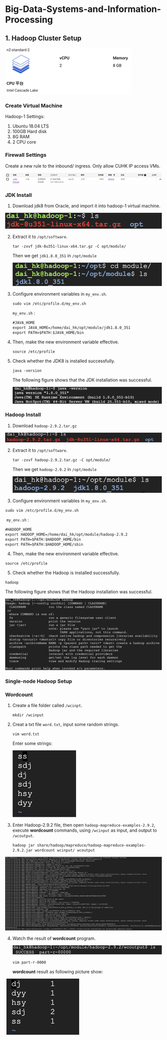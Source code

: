 # Big-Data-Systems-and-Information-Processing

## 1. Hadoop Cluster Setup

<img src="./README.assets/截屏2023-01-12 16.48.58.png" alt="截屏2023-01-12 16.48.58" style="zoom:50%;" />

### Create Virtual Machine

Hadoop-1 Settings:

1. Ubuntu 18.04 LTS
2. 100GB Hard disk
3. 8G RAM
4. 2 CPU core

### Firewall Settings

Create a new rule to the inbound/ ingress. Only allow CUHK IP access VMs.

<img src="./README.assets/截屏2023-01-12 17.34.00.png" alt="截屏2023-01-12 17.34.00" style="zoom:80%;" />

### JDK Install

1. Download jdk8 from Oracle, and import it into hadoop-1 virtual machine.

![image-20230112184127457](./README.assets/image-20230112184127457.png)

2. Extract it to `/opt/software`.

   ```shell
   tar -zxvf jdk-8u351-linux-x64.tar.gz -C opt/module/
   ```

   Then we get `jdk1.8.0_351` in `/opt/module`

   ![image-20230112184628352](./README.assets/image-20230112184628352.png)

   

3. Configure environment variables in `my_env.sh`.

   ```shell
   sudo vim /etc/profile.d/my_env.sh
   ```

   `my_env.sh` :

   ```shell
   #JAVA_HOME
   export JAVA_HOME=/home/dai_hk/opt/module/jdk1.8.0_351
   export PATH=$PATH:$JAVA_HOME/bin
   ```

4. Then, make the new environment variable effective.

   ```shell
   source /etc/profile
   ```

5. Check whether the JDK8 is installed successfully.

   ```shell
   java -version
   ```

   The following figure shows that the JDK installation was successful.

   ![image-20230113112200916](README.assets/image-20230113112200916.png)

### Hadoop Install

1. Download `hadoop-2.9.2.tar.gz`

![image-20230113165403754](README.assets/image-20230113165403754.png)

2. Extract it to `/opt/software`.

   ```shell
   tar -zxvf hadoop-2.9.2.tar.gz -C opt/module/
   ```

   Then we get `hadoop-2.9.2` in `/opt/module`

   ![image-20230113165524841](README.assets/image-20230113165524841.png)

3. Configure environment variables in `my_env.sh`.

```shell
sudo vim /etc/profile.d/my_env.sh
```

​		`my_env.sh` :

```shell
#HADOOP_HOME
export HADOOP_HOME=/home/dai_hk/opt/module/hadoop-2.9.2
export PATH=$PATH:$HADOOP_HOME/bin
export PATH=$PATH:$HADOOP_HOME/sbin
```

4. Then, make the new environment variable effective.

```shell
source /etc/profile
```

5. Check whether the Hadoop is installed successfully.

```shell
hadoop
```

The following figure shows that the Hadoop installation was successful.

<img src="README.assets/image-20230113170224422.png" alt="image-20230113170224422" style="zoom:50%;" />

### Single-node Hadoop Setup

### Wordcount

1. Create a file folder called `/wcinpt`.

   ```shell 
   mkdir /wcinput
   ```

2. Creat a txt file `word.txt`, input some random strings.

   ```shell
   vim word.txt
   ```

   Enter some strings:

   ![image-20230113173818624](README.assets/image-20230113173818624.png)

3. Enter Hadoop-2.9.2 file, then open `hadoop-mapreduce-examples-2.9.2`, execute **wordcount** commands, using `/wcinput` as input, and output to `/wcoutput`.

   ```shell
   hadoop jar share/hadoop/mapreduce/hadoop-mapreduce-examples-2.9.2.jar wordcount wcinput/ wcoutput
   ```

![image-20230113172656667](README.assets/image-20230113172656667.png)

4. Watch the result of **wordcount** program.

   ![image-20230113173530630](README.assets/image-20230113173530630.png)

   ```shell
   vim part-r-0000
   ```

   **wordcount** result as following picture show:

​					![image-20230113173557389](README.assets/image-20230113173557389.png)
